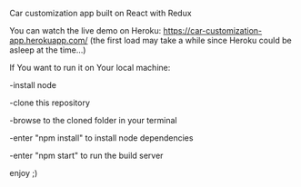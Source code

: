 Car customization app built on React with Redux

You can watch the live demo on Heroku: https://car-customization-app.herokuapp.com/
(the first load may take a while since Heroku could be asleep at the time...)

If You want to run it on Your local machine:

-install node

-clone this repository

-browse to the cloned folder in your terminal

-enter "npm install" to install node dependencies

-enter "npm start" to run the build server

enjoy ;)
